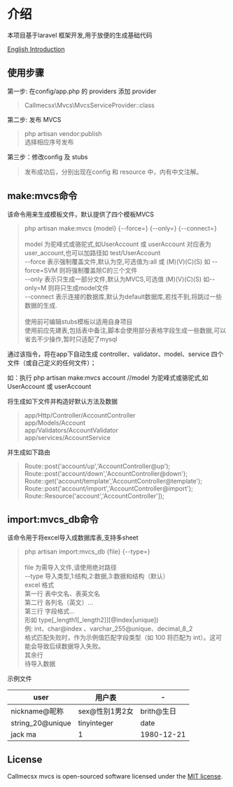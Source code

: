 
# 介绍

本项目基于laravel 框架开发,用于放便的生成基础代码

[English Introduction](./README_EN.md)

## 使用步骤

第一步: 在config/app.php 的 providers 添加 provider
> Callmecsx\Mvcs\MvcsServiceProvider::class

第二步: 发布 MVCS

> php artisan vendor:publish \
> 选择相应序号发布

第三步：修改config 及 stubs

> 发布成功后，分别出现在config 和 resource 中，内有中文注解。

## make:mvcs命令

该命令用来生成模板文件，默认提供了四个模板MVCS

> php artisan make:mvcs {model} {--force=} {--only=} {--connect=} \
> \
> model 为驼峰式或骆驼式,如UserAccount 或 userAccount 对应表为 user_account,也可以加路径如 test/UserAccount \
> --force   表示强制覆盖文件,默认为空,可选值为:all 或 (M)(V)(C)(S) 如 --force=SVM 则将强制覆盖除C的三个文件 \
> --only    表示只生成一部分文件,默认为MVCS,可选值 (M)(V)(C)(S) 如--only=M 则将只生成model文件 \
> --connect 表示连接的数据库,默认为default数据库,若找不到,将跳过一些数据的生成. \
> \
> 使用前可编辑stubs模板以适用自身项目 \
> 使用前应先建表,包括表中备注,脚本会使用部分表格字段生成一些数据,可以省去不少操作,暂时只适配了mysql

通过该指令，将在app下自动生成 controller、validator、model、service 四个文件（或自己定义的任何文件）；

如：执行 php artisan make:mvcs account //model 为驼峰式或骆驼式,如UserAccount 或 userAccount

将生成如下文件并构造好默认方法及数据

> app/Http/Controller/AccountController \
> app/Models/Account \
> app/Validators/AccountValidator \
> app/services/AccountService

并生成如下路由

> Route::post('account/up','AccountController@up'); \
> Route::post('account/down','AccountController@down'); \
> Route::get('account/template','AccountController@template'); \
> Route::post('account/import','AccountController@import'); \
> Route::Resource('account','AccountController']);

## import:mvcs_db命令

该命令用于将excel导入成数据库表,支持多sheet

> php artisan import:mvcs_db {file} {--type=} \
> \
> file 为需导入文件,请使用绝对路径 \
> --type 导入类型,1:结构,2:数据,3:数据和结构（默认） \
> excel 格式 \
> 第一行 表中文名、表英文名 \
> 第二行 各列名（英文）... \
> 第三行 字段格式...\
> 形如 type[_length1[_length2]][@index|unique]) \
> 例: int、char@index 、varchar_255@unique、decimal_8_2 \
> 格式匹配失败时，作为示例值匹配字段类型（如 100 将匹配为 int）。这可能会导致后续数据导入失败。 \
> 其余行 \
> 待导入数据

示例文件

user | 用户表 | -
-|-|-
nickname@昵称|sex@性别1男2女|brith@生日
string_20@unique|tinyinteger|date
jack ma|1|1980-12-21

## License

Callmecsx mvcs is open-sourced software licensed under the [MIT license](http://opensource.org/licenses/MIT).
